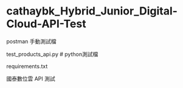 # cathaybk_Hybrid_Junior_Digital-Cloud-API-Test

postman 手動測試檔

test_products_api.py        # python測試檔


requirements.txt            



國泰數位雲 API 測試
